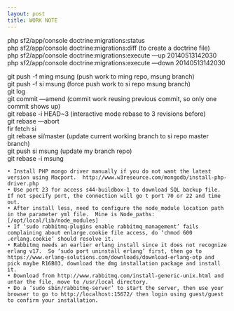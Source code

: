 ```yaml
---
layout: post
title: WORK NOTE
---
```



<p>php sf2/app/console doctrine:migrations:status<br>
php sf2/app/console doctrine:migrations:diff   (to create a doctrine file)<br>
php sf2/app/console doctrine:migrations:execute —up 20140513142030<br>
php sf2/app/console doctrine:migrations:execute —down 20140513142030</p>

<p>git push -f ming msung (push work to ming repo, msung branch)<br>
git push -f si msung (force push work to si repo msung branch)<br>
git log<br>
git commit —amend (commit work reusing previous commit, so only one commit shows up)<br>
git rebase -i HEAD~3 (interactive mode rebase to 3 revisions before)<br>
git rebase —abort<br>
fir fetch si<br>
git rebase si/master  (update current working branch to si repo master branch)<br>
git push si msung (update my branch repo)<br>
git rebase -i msung</p>

<pre><code>• Install PHP mongo driver manually if you do not want the latest version using Macport.  http://www.w3resource.com/mongodb/install-php-driver.php
• Use port 23 for access s44-buildbox-1 to download SQL backup file.  If not specify port, the connection will go t port 70 or 22 and time out.
• After install less, need to configure the node_module location path in the parameter yml file.  Mine is Node_paths: [/opt/local/lib/node_modules]
• If ‘sudo rabbitmq-plugins enable rabbitmq_management’ fails complaining about enlarge.cookie file access, do ‘chmod 600 .erlang.cookie’ should resolve it.
• Rabbitmq needs an earlier erlang install since it does not recognize erlang v17.  So ‘sudo port uninstall erlang’ first, then go to https://www.erlang-solutions.com/downloads/download-erlang-otp and pick maybe R16B03, download the dmg installation package and install it.
• Download from http://www.rabbitmq.com/install-generic-unix.html and untar the file, move to /usr/local directory.
• Do a ‘sudo sbin/rabbitmq-server’ to start the server, then use your browser to go to http://localhost:15672/ then login using guest/guest to confirm your installation.
</code></pre>

